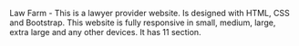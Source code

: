 Law Farm - This is a lawyer provider website. Is designed with HTML, CSS and Bootstrap. This website is fully responsive in small, medium, large, extra large and any other devices. It has 11 section.
